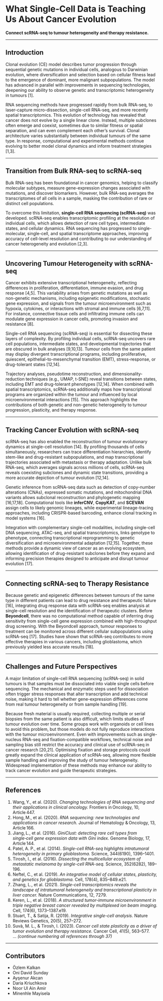 # What Single-Cell Data is Teaching Us About Cancer Evolution

**Connect scRNA-seq to tumour heterogeneity and therapy resistance.**

---

## Introduction

Clonal evolution (CE) model describes tumor progression through sequential genetic mutations in individual cells, analogous to Darwinian evolution, where diversification and selection based on cellular fitness lead to the emergence of dominant, more malignant subpopulations. The model has advanced in parallel with improvements in sequencing technologies, deepening our ability to observe genetic and transcriptomic heterogeneity in tumours [1].

RNA sequencing methods have progressed rapidly from bulk RNA-seq, to laser-capture micro-dissection, single-cell RNA-seq, and more recently spatial transcriptomics. This evolution of technology has revealed that cancer does not evolve by a single linear clone. Instead, multiple subclones often emerge and coexist, sometimes due to similar fitness or spatial separation, and can even complement each other’s survival. Clonal architecture varies substantially between individual tumours of the same type. In response, computational and experimental methods continue evolving to better model clonal dynamics and inform treatment strategies [1,3].

---

## Transition from Bulk RNA-seq to scRNA-seq

Bulk RNA-seq has been foundational in cancer genomics, helping to classify molecular subtypes, measure gene-expression changes associated with mutations, and discover biomarkers. However, bulk RNA-seq averages the transcriptomes of all cells in a sample, masking the contribution of rare or distinct cell populations.

To overcome this limitation, **single-cell RNA sequencing (scRNA-seq)** was developed. scRNA-seq enables transcriptomic profiling at the resolution of individual cells, which allows detection of rare cell types, intermediate states, and cellular dynamics. RNA sequencing has progressed to single-molecular, single-cell, and spatial transcriptome approaches, improving accuracy of cell-level resolution and contributing to our understanding of cancer heterogeneity and evolution [2,3].

---

## Uncovering Tumour Heterogeneity with scRNA-seq

Cancer exhibits extensive transcriptional heterogeneity, reflecting differences in proliferation, differentiation, immune evasion, and drug response [4,5]. This variability arises from genetic mutations as well as non-genetic mechanisms, including epigenetic modifications, stochastic gene expression, and signals from the tumour microenvironment such as hypoxia, cytokines, or interactions with stromal and immune cells [6,7,11]. For instance, connective tissue cells and infiltrating immune cells can modulate gene expression in cancer cells, promoting invasion and resistance [8].

Single-cell RNA sequencing (scRNA-seq) is essential for dissecting these layers of complexity. By profiling individual cells, scRNA-seq uncovers rare cell populations, intermediate states, and developmental trajectories that are obscured in bulk analyses [9,10,13]. Tumour cells from the same patient may display divergent transcriptional programs, including proliferative, quiescent, epithelial-to-mesenchymal transition (EMT), stress-response, or drug-tolerant states [12,14].

Trajectory analyses, pseudotime reconstruction, and dimensionality-reduction techniques (e.g., UMAP, t-SNE) reveal transitions between states, including EMT and drug-tolerant phenotypes [12,14]. When combined with spatial transcriptomics, scRNA-seq additionally maps how transcriptional programs are organized within the tumour and influenced by local microenvironmental interactions [15]. This approach highlights the contributions of both genetic and non-genetic heterogeneity to tumour progression, plasticity, and therapy response.

---

## Tracking Cancer Evolution with scRNA-seq

scRNA-seq has also enabled the reconstruction of tumour evolutionary dynamics at single-cell resolution [14]. By profiling thousands of cells simultaneously, researchers can trace differentiation hierarchies, identify stem-like and drug-resistant subpopulations, and map transcriptional trajectories associated with metastasis or therapy adaptation. Unlike bulk RNA-seq, which averages signals across millions of cells, scRNA-seq reveals coexisting subclones and dynamic state transitions, providing a more accurate depiction of tumour evolution [12,14].

Genetic inference from scRNA-seq data such as detection of copy-number alterations (CNAs), expressed somatic mutations, and mitochondrial DNA variants allows subclonal reconstruction and phylogenetic mapping [16,17,18]. Computational tools like **inferCNV**, **CopyKAT**, and **SCEVAN** assign cells to likely genomic lineages, while experimental lineage-tracing approaches, including CRISPR-based barcoding, enhance clonal tracking in model systems [16].

Integration with complementary single-cell modalities, including single-cell DNA sequencing, ATAC-seq, and spatial transcriptomics, links genotype to phenotype, connecting transcriptional reprogramming to genetic diversification and microenvironmental adaptation [12,15]. Together, these methods provide a dynamic view of cancer as an evolving ecosystem, allowing identification of drug-resistant subclones before they expand and informing precision therapies designed to anticipate and disrupt tumour evolution [17].

---

## Connecting scRNA-seq to Therapy Resistance

Because genetic and epigenetic differences between tumours of the same type in different patients can lead to drug resistance and therapeutic failure [16], integrating drug response data with scRNA-seq enables analysis at single-cell resolution and the identification of therapeutic clusters. Before **Beyondcell**, there was no computational method capable of inferring drug sensitivity from single-cell gene expression combined with high-throughput drug screening. With the Beyondcell approach, tumour responses to treatment can be monitored across different cellular subpopulations using scRNA-seq [17]. Studies have shown that scRNA-seq contributes to more effective therapies in various cancers, including glioblastoma, which previously yielded less accurate results [18].

---

## Challenges and Future Perspectives

A major limitation of single-cell RNA sequencing (scRNA-seq) in solid tumours is that samples must be dissociated into viable single cells before sequencing. The mechanical and enzymatic steps used for dissociation often trigger stress responses that alter transcription and add technical noise, making it hard to tell whether gene-expression differences come from real tumour heterogeneity or from sample handling [19].

Because fresh material is usually required, collecting multiple or serial biopsies from the same patient is also difficult, which limits studies of tumour evolution over time. Some groups work with organoids or cell lines to avoid this problem, but those models do not fully reproduce interactions with the tumour microenvironment. Even with improvements such as single-nucleus RNA-seq and fixation-compatible workflows, technical noise and sampling bias still restrict the accuracy and clinical use of scRNA-seq in cancer research [20,21]. Optimising fixation and storage protocols could greatly expand the clinical application of scRNA-seq, allowing more flexible sample handling and improving the study of tumour heterogeneity. Widespread implementation of these methods may enhance our ability to track cancer evolution and guide therapeutic strategies.

---

## References

1. Wang, Y., et al. (2020). *Changing technologies of RNA sequencing and their applications in clinical oncology.* Frontiers in Oncology, 10, Article 447.  
2. Hong, M., et al. (2020). *RNA sequencing: new technologies and applications in cancer research.* Journal of Hematology & Oncology, 13, Article 166.  
3. Jiang, L., et al. (2016). *GiniClust: detecting rare cell types from single‑cell gene expression data with Gini index.* Genome Biology, 17, Article 144.  
4. Patel, A. P., et al. (2014). *Single-cell RNA-seq highlights intratumoral heterogeneity in primary glioblastoma.* Science, 344(6190), 1396–1401.  
5. Tirosh, I., et al. (2016). *Dissecting the multicellular ecosystem of metastatic melanoma by single-cell RNA-seq.* Science, 352(6282), 189–196.  
6. Neftel, C., et al. (2019). *An integrative model of cellular states, plasticity, and genetics for glioblastoma.* Cell, 178(4), 835–849.e21.  
7. Zhang, L., et al. (2021). *Single-cell transcriptomics reveals the landscape of intratumoral heterogeneity and transcriptional plasticity in liver cancer.* Nature Communications, 12, 7279.  
8. Keren, L., et al. (2018). *A structured tumor-immune microenvironment in triple negative breast cancer revealed by multiplexed ion beam imaging.* Cell, 174(6), 1373–1387.e19.  
9. Stuart, T., & Satija, R. (2019). *Integrative single-cell analysis.* Nature Reviews Genetics, 20(5), 257–272.  
10. Suvà, M. L., & Tirosh, I. (2023). *Cancer cell state plasticity as a driver of tumor evolution and therapy resistance.* Cancer Cell, 41(5), 563–577.  
... *(continue numbering all references through 37)*

---

## Contributors

- Özlem Kalkan  
- Oni David Sunday  
- Ayşenur Akcan  
- Daria Kriuchkova  
- Noor Ul Ain Amir  
- Minenhle Mayisela


